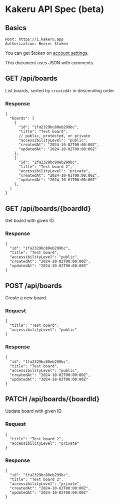 # Kakeru API Spec (beta)

## Basics

```
Host: https://i.kakeru.app
Authorization: Bearer $token
```

You can get $token on [account settings](https://kakeru.app/settings).

This document uses JSON with comments.

## GET /api/boards

List boards, sorted by `createdAt` in descending order.

### Response

```
{
  "boards": [
    {
      "id": "1fa2329bc80eb299bc",
      "title": "Test board",
      // public, protected, or private
      "accessibilityLevel": "public",
      "createdAt": "2024-10-02T00:00:00Z",
      "updatedAt": "2024-10-02T00:00:00Z"
    },
    {
      "id": "2fa2329bc80eb299bc",
      "title": "Test board 2",
      "accessibilityLevel": "private",
      "createdAt": "2024-10-01T00:00:00Z",
      "updatedAt": "2024-10-01T00:00:00Z"
    },
  ]
}
```

## GET /api/boards/{boardId}

Get board with given ID.

### Response

```
{
  "id": "1fa2329bc80eb299bc",
  "title": "Test board",
  "accessibilityLevel": "public",
  "createdAt": "2024-10-02T00:00:00Z",
  "updatedAt": "2024-10-02T00:00:00Z"
}
```

## POST /api/boards

Create a new board.

### Request

```
{
  "title": "Test board",
  "accessibilityLevel": "public"
}
```

### Response

```
{
  "id": "1fa2329bc80eb299bc",
  "title": "Test board",
  "accessibilityLevel": "public",
  "createdAt": "2024-10-02T00:00:00Z",
  "updatedAt": "2024-10-02T00:00:00Z"
}
```

## PATCH /api/boards/{boardId}

Update board with given ID.

### Request

```
{
  "title": "Test board 2",
  "accessibilityLevel": "private"
}
```

### Response

```
{
  "id": "1fa2329bc80eb299bc",
  "title": "Test board 2",
  "accessibilityLevel": "private",
  "createdAt": "2024-10-02T00:00:00Z",
  "updatedAt": "2024-10-02T00:00:00Z"
}
```
